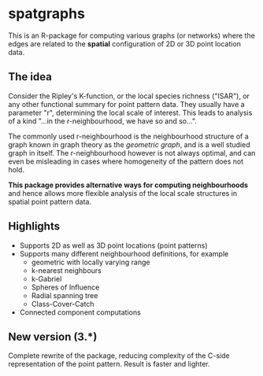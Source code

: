 # spatgraphs
This is an R-package for computing various graphs (or networks) where the edges are related to the **spatial** configuration of 2D or 3D point location data. 

## The idea

Consider the Ripley's K-function, or the local species richness ("ISAR"), or any other functional summary for point pattern data. They usually have a parameter "r", determining the local scale of interest. This leads to analysis of a kind "...in the r-neighbourhood, we have so and so...".

The commonly used r-neighbourhood is the neighbourhood structure of a graph known in graph theory as the *geometric graph*, and is a well studied graph in itself. The r-neighbourhood however is not always optimal, and can even be misleading in cases where homogeneity of the pattern does not hold.

**This package provides alternative ways for computing neighbourhoods** and hence allows more flexible analysis of the local scale structures in spatial point pattern data. 

## Highlights

* Supports 2D as well as 3D point locations (point patterns)
* Supports many different neighbourhood definitions, for example
  - geometric with locally varying range
  - k-nearest neighbours
  - k-Gabriel
  - Spheres of Influence
  - Radial spanning tree
  - Class-Cover-Catch
* Connected component computations

## New version (3.*)

Complete rewrite of the package, reducing complexity of the C-side representation of the point pattern. Result is faster and lighter.